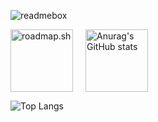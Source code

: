 ![readmebox](https://github.com/porn-codex/Java79/assets/106463487/c7327c43-75d7-4e9b-b818-b96648559d97)

<div style="display: flex; align-items: center;">
  <a href="https://roadmap.sh/befriend?u=654b381c520b534886904524">
    <img src="https://api.roadmap.sh/v1-badge/wide/654b381c520b534886904524?variant=dark" alt="roadmap.sh" style="height: 100px; margin-right: 20px;">
  </a>
  <a href="https://github.com/anuraghazra/github-readme-stats">
    <img src="https://github-readme-stats.vercel.app/api?username=unix-waltz" alt="Anurag's GitHub stats" style="height: 100px;">
  </a>
</div>



![Top Langs](https://github-readme-stats.vercel.app/api/top-langs/?username=unix-waltz&layout=compact)


